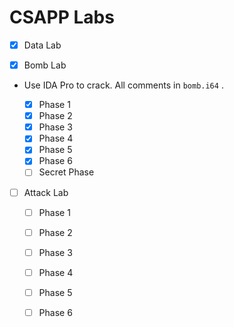 # CSAPP Labs

- [x] Data Lab


- [x] Bomb Lab

- Use IDA Pro to crack. All comments in `bomb.i64` .

  - [x] Phase 1
  - [x] Phase 2
  - [x] Phase 3
  - [x] Phase 4
  - [x] Phase 5
  - [x] Phase 6
  - [ ] Secret Phase

- [ ] Attack Lab

  - [ ] Phase 1
  - [ ] Phase 2
  - [ ] Phase 3
  - [ ] Phase 4
  - [ ] Phase 5
  - [ ] Phase 6

